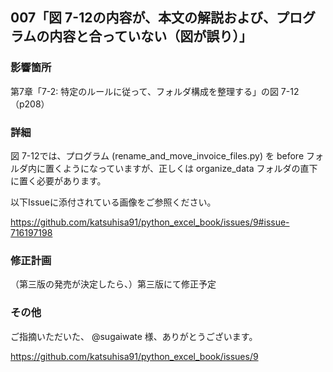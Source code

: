 ## 007「図 7-12の内容が、本文の解説および、プログラムの内容と合っていない（図が誤り）」

### 影響箇所
第7章「7-2: 特定のルールに従って、フォルダ構成を整理する」の図 7-12（p208）

### 詳細
図 7-12では、プログラム (rename_and_move_invoice_files.py) を before フォルダ内に置くようになっていますが、正しくは organize_data フォルダの直下に置く必要があります。

以下Issueに添付されている画像をご参照ください。

https://github.com/katsuhisa91/python_excel_book/issues/9#issue-716197198

### 修正計画
（第三版の発売が決定したら、）第三版にて修正予定

### その他
ご指摘いただいた、 @sugaiwate 様、ありがとうございます。

https://github.com/katsuhisa91/python_excel_book/issues/9
